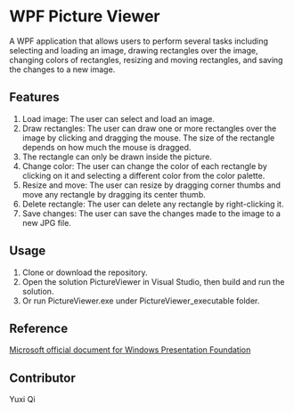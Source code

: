 # WPF Picture Viewer

A WPF application that allows users to perform several tasks including selecting and loading an image, drawing rectangles over the image, changing colors of rectangles, resizing and moving rectangles, and saving the changes to a new image.

## Features
1. Load image: The user can select and load an image.
2. Draw rectangles: The user can draw one or more rectangles over the image by clicking and dragging the mouse. The size of the rectangle depends on how much the mouse is dragged.
3. The rectangle can only be drawn inside the picture.
4. Change color: The user can change the color of each rectangle by clicking on it and selecting a different color from the color palette.
5. Resize and move: The user can resize by dragging corner thumbs and move any rectangle by dragging its center thumb.
6. Delete rectangle: The user can delete any rectangle by right-clicking it.
7. Save changes: The user can save the changes made to the image to a new JPG file.

## Usage
1. Clone or download the repository.
2. Open the solution PictureViewer in Visual Studio, then build and run the solution.
3. Or run PictureViewer.exe under PictureViewer_executable folder.

## Reference

[Microsoft official document for Windows Presentation Foundation](https://learn.microsoft.com/en-us/dotnet/desktop/wpf/controls/?view=netframeworkdesktop-4.8)

## Contributor
Yuxi Qi
